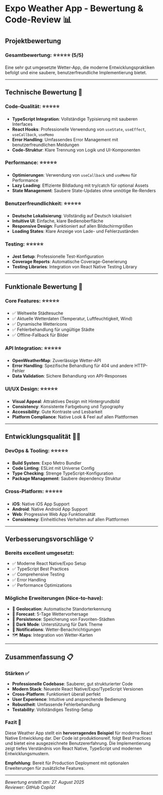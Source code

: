 # Expo Weather App - Bewertung & Code-Review 📊

## Projektbewertung

### Gesamtbewertung: ⭐⭐⭐⭐⭐ (5/5)

Eine sehr gut umgesetzte Wetter-App, die moderne Entwicklungspraktiken befolgt und eine saubere, benutzerfreundliche Implementierung bietet.

---

## Technische Bewertung 🔧

### Code-Qualität: ⭐⭐⭐⭐⭐
- **TypeScript Integration**: Vollständige Typisierung mit sauberen Interfaces
- **React Hooks**: Professionelle Verwendung von `useState`, `useEffect`, `useCallback`, `useMemo`
- **Error Handling**: Umfassendes Error Management mit benutzerfreundlichen Meldungen
- **Code-Struktur**: Klare Trennung von Logik und UI-Komponenten

### Performance: ⭐⭐⭐⭐⭐
- **Optimierungen**: Verwendung von `useCallback` und `useMemo` für Performance
- **Lazy Loading**: Effiziente Bildladung mit try/catch für optional Assets
- **State Management**: Saubere State-Updates ohne unnötige Re-Renders

### Benutzerfreundlichkeit: ⭐⭐⭐⭐⭐
- **Deutsche Lokalisierung**: Vollständig auf Deutsch lokalisiert
- **Intuitive UI**: Einfache, klare Bedienoberfläche
- **Responsive Design**: Funktioniert auf allen Bildschirmgrößen
- **Loading States**: Klare Anzeige von Lade- und Fehlerzuständen

### Testing: ⭐⭐⭐⭐⭐
- **Jest Setup**: Professionelle Test-Konfiguration
- **Coverage Reports**: Automatische Coverage-Generierung
- **Testing Libraries**: Integration von React Native Testing Library

---

## Funktionale Bewertung 📱

### Core Features: ⭐⭐⭐⭐⭐
- ✅ Weltweite Städtesuche
- ✅ Aktuelle Wetterdaten (Temperatur, Luftfeuchtigkeit, Wind)
- ✅ Dynamische Wettericons
- ✅ Fehlerbehandlung für ungültige Städte
- ✅ Offline-Fallback für Bilder

### API Integration: ⭐⭐⭐⭐⭐
- **OpenWeatherMap**: Zuverlässige Wetter-API
- **Error Handling**: Spezifische Behandlung für 404 und andere HTTP-Fehler
- **Data Validation**: Sichere Behandlung von API-Responses

### UI/UX Design: ⭐⭐⭐⭐⭐
- **Visual Appeal**: Attraktives Design mit Hintergrundbild
- **Consistency**: Konsistente Farbgebung und Typography
- **Accessibility**: Gute Kontraste und Lesbarkeit
- **Platform Compliance**: Native Look & Feel auf allen Plattformen

---

## Entwicklungsqualität 👨‍💻

### DevOps & Tooling: ⭐⭐⭐⭐⭐
- **Build System**: Expo Metro Bundler
- **Code Linting**: ESLint mit Universe Config
- **Type Checking**: Strenge TypeScript-Konfiguration
- **Package Management**: Saubere dependency Struktur

### Cross-Platform: ⭐⭐⭐⭐⭐
- **iOS**: Native iOS App Support
- **Android**: Native Android App Support  
- **Web**: Progressive Web App Funktionalität
- **Consistency**: Einheitliches Verhalten auf allen Plattformen

---

## Verbesserungsvorschläge 💡

### Bereits excellent umgesetzt:
- ✅ Moderne React Native/Expo Setup
- ✅ TypeScript Best Practices
- ✅ Comprehensive Testing
- ✅ Error Handling
- ✅ Performance Optimizations

### Mögliche Erweiterungen (Nice-to-have):
- 📍 **Geolocation**: Automatische Standorterkennung
- 📅 **Forecast**: 5-Tage Wettervorhersage
- 💾 **Persistence**: Speicherung von Favoriten-Städten
- 🌙 **Dark Mode**: Unterstützung für Dark Theme
- 🔔 **Notifications**: Wetter-Benachrichtigungen
- 🗺️ **Maps**: Integration von Wetter-Karten

---

## Zusammenfassung 📋

### Stärken ✅
- **Professionelle Codebase**: Sauberer, gut strukturierter Code
- **Modern Stack**: Neueste React Native/Expo/TypeScript Versionen
- **Cross-Platform**: Funktioniert überall perfekt
- **User Experience**: Intuitive und ansprechende Bedienung
- **Robustheit**: Umfassende Fehlerbehandlung
- **Testability**: Vollständiges Testing-Setup

### Fazit 🎯
Diese Weather App stellt ein **hervorragendes Beispiel** für moderne React Native Entwicklung dar. Der Code ist produktionsreif, folgt Best Practices und bietet eine ausgezeichnete Benutzererfahrung. Die Implementierung zeigt tiefes Verständnis von React Native, TypeScript und modernen Entwicklungsmustern.

**Empfehlung**: Bereit für Production Deployment mit optionalen Erweiterungen für zusätzliche Features.

---

*Bewertung erstellt am: 27. August 2025*  
*Reviewer: GitHub Copilot*

